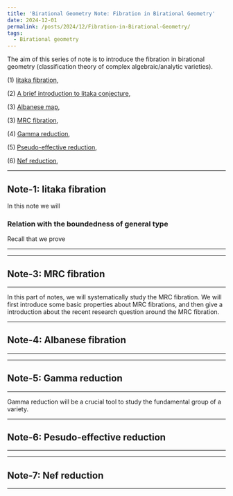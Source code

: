```yaml
---
title: 'Birational Geometry Note: Fibration in Birational Geometry'
date: 2024-12-01
permalink: /posts/2024/12/Fibration-in-Birational-Geometry/
tags:
  - Birational geometry
---
```


The aim of this series of note is to introduce the fibration in birational geometry (classification theory of complex algebraic/analytic varieties). 

(1) [Iitaka fibration](),

(2) [A brief introduction to Iitaka conjecture](),

(3) [Albanese map](),

(3) [MRC fibration](), 

(4) [Gamma reduction](),

(5) [Pseudo-effective reduction](),

(6) [Nef reduction](),



---
## Note-1: Iitaka fibration

In this note we will

### Relation with the boundedness of general type
Recall that we prove 


---


---
## Note-3: MRC fibration
---

In this part of notes, we will systematically study the MRC fibration. We will first introduce some basic properties about MRC fibrations, and then give a introduction about the recent research question around the MRC fibration.



----
## Note-4: Albanese fibration
---



---
## Note-5: Gamma reduction
---

Gamma reduction will be a crucial tool to study the fundamental group of a variety. 


---
## Note-6: Pesudo-effective reduction
---


---
## Note-7: Nef reduction
---

